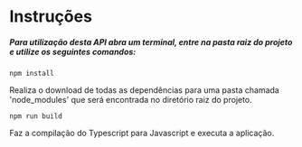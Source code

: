 # Instruções

##### Para utilização desta API abra um terminal, entre na pasta raiz do projeto e utilize os seguintes comandos:

```
npm install
```
Realiza o download de todas as dependências para uma pasta chamada 'node_modules' que será encontrada 
no diretório raiz do projeto.

```
npm run build
```
Faz a compilação do Typescript para Javascript e executa a aplicação.
